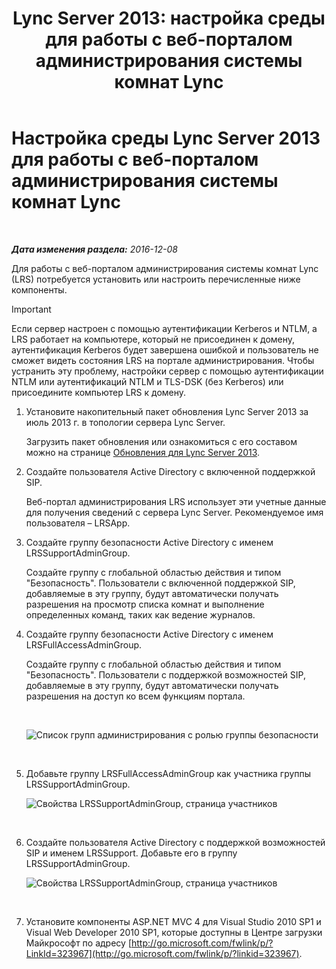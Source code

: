 ﻿---
title: 'Lync Server 2013: настройка среды для работы с веб-порталом администрирования системы комнат Lync'
TOCTitle: Настройка среды для работы с веб-порталом администрирования системы комнат Lync
ms:assetid: 1bf3cc55-cfa8-46ee-a8bc-6dab3bff76b2
ms:mtpsurl: https://technet.microsoft.com/ru-ru/library/Dn436325(v=OCS.15)
ms:contentKeyID: 59373654
ms.date: 12/10/2016
mtps_version: v=OCS.15
ms.translationtype: HT
---

# Настройка среды Lync Server 2013 для работы с веб-порталом администрирования системы комнат Lync

 

_**Дата изменения раздела:** 2016-12-08_

Для работы с веб-порталом администрирования системы комнат Lync (LRS) потребуется установить или настроить перечисленные ниже компоненты.

> [!IMPORTANT]
> Если сервер настроен с помощью аутентификации Kerberos и NTLM, а LRS работает на компьютере, который не присоединен к домену, аутентификация Kerberos будет завершена ошибкой и пользователь не сможет видеть состояния LRS на портале администрирования. Чтобы устранить эту проблему, настройки сервер с помощью аутентификации NTLM или аутентификаций NTLM и TLS-DSK (без Kerberos) или присоедините компьютер LRS к домену.


1.  Установите накопительный пакет обновления Lync Server 2013 за июль 2013 г. в топологии сервера Lync Server.
    
    Загрузить пакет обновления или ознакомиться с его составом можно на странице [Обновления для Lync Server 2013](http://go.microsoft.com/fwlink/p/?linkid=323959).

2.  Создайте пользователя Active Directory с включенной поддержкой SIP.
    
    Веб-портал администрирования LRS использует эти учетные данные для получения сведений с сервера Lync Server. Рекомендуемое имя пользователя – LRSApp.

3.  Создайте группу безопасности Active Directory с именем LRSSupportAdminGroup.
    
    Создайте группу с глобальной областью действия и типом "Безопасность". Пользователи с включенной поддержкой SIP, добавляемые в эту группу, будут автоматически получать разрешения на просмотр списка комнат и выполнение определенных команд, таких как ведение журналов.

4.  Создайте группу безопасности Active Directory с именем LRSFullAccessAdminGroup.
    
    Создайте группу с глобальной областью действия и типом "Безопасность". Пользователи с поддержкой возможностей SIP, добавляемые в эту группу, будут автоматически получать разрешения на доступ ко всем функциям портала.
    
     
    
    ![Список групп администрирования с ролью группы безопасности](images/Dn436325.5d432819-a2e2-452c-bc2a-5d4ee79d8c33(OCS.15).png "Список групп администрирования с ролью группы безопасности")  
    
     

5.  Добавьте группу LRSFullAccessAdminGroup как участника группы LRSSupportAdminGroup.
    
    ![Свойства LRSSupportAdminGroup, страница участников](images/Dn436325.91a4a28a-cacf-4ef6-aac1-915ec41c9648(OCS.15).png "Свойства LRSSupportAdminGroup, страница участников")  
    
     

6.  Создайте пользователя Active Directory с поддержкой возможностей SIP и именем LRSSupport. Добавьте его в группу LRSSupportAdminGroup.
    
    ![Свойства LRSSupportAdminGroup, страница участников](images/Dn436325.7638055d-22ac-4909-914d-1966f5623909(OCS.15).png "Свойства LRSSupportAdminGroup, страница участников")  
    
     

7.  Установите компоненты ASP.NET MVC 4 для Visual Studio 2010 SP1 и Visual Web Developer 2010 SP1, которые доступны в Центре загрузки Майкрософт по адресу [http://go.microsoft.com/fwlink/p/?LinkId=323967](http://go.microsoft.com/fwlink/p/?linkid=323967).


